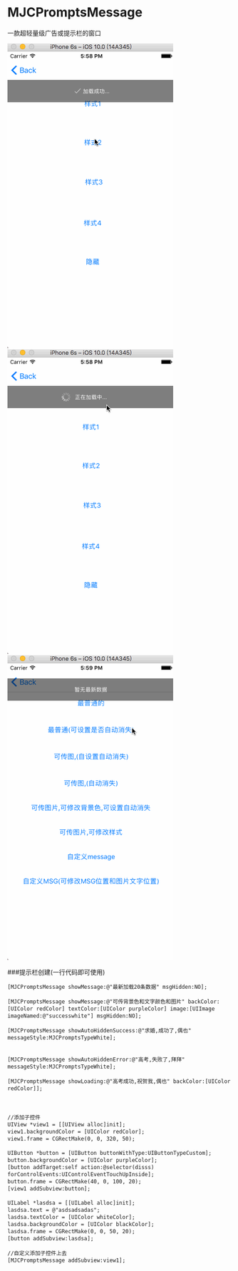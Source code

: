 # MJCPromptsMessage
一款超轻量级广告或提示栏的窗口

![image](https://github.com/MJCIOS/MJCPromptsMessage/raw/master/MJCPromptsMessageDemo/MJCPromptsMessageDemo/成功与失败.gif)
![image](https://github.com/MJCIOS/MJCPromptsMessage/raw/master/MJCPromptsMessageDemo/MJCPromptsMessageDemo/正在加载.gif)
![image](https://github.com/MJCIOS/MJCPromptsMessage/raw/master/MJCPromptsMessageDemo/MJCPromptsMessageDemo/自定义样式.gif)

###提示栏创建(一行代码即可使用)
    
    [MJCPromptsMessage showMessage:@"最新加载20条数据" msgHidden:NO];
    
    [MJCPromptsMessage showMessage:@"可传背景色和文字颜色和图片" backColor:[UIColor redColor] textColor:[UIColor purpleColor] image:[UIImage imageNamed:@"successwhite"] msgHidden:NO];
    
    [MJCPromptsMessage showAutoHiddenSuccess:@"求婚,成功了,偶也" messageStyle:MJCPromptsTypeWhite];
    
    
    [MJCPromptsMessage showAutoHiddenError:@"高考,失败了,拜拜" messageStyle:MJCPromptsTypeWhite];
    
    [MJCPromptsMessage showLoading:@"高考成功,祝贺我,偶也" backColor:[UIColor redColor]];
    
    
    
    //添加子控件
    UIView *view1 = [[UIView alloc]init];
    view1.backgroundColor = [UIColor redColor];
    view1.frame = CGRectMake(0, 0, 320, 50);
    
    UIButton *button = [UIButton buttonWithType:UIButtonTypeCustom];
    button.backgroundColor = [UIColor purpleColor];
    [button addTarget:self action:@selector(disss) forControlEvents:UIControlEventTouchUpInside];
    button.frame = CGRectMake(40, 0, 100, 20);
    [view1 addSubview:button];
    
    UILabel *lasdsa = [[UILabel alloc]init];
    lasdsa.text = @"asdsadsadas";
    lasdsa.textColor = [UIColor whiteColor];
    lasdsa.backgroundColor = [UIColor blackColor];
    lasdsa.frame = CGRectMake(0, 0, 50, 20);
    [button addSubview:lasdsa];
    
    //自定义添加子控件上去
    [MJCPromptsMessage addSubview:view1];


